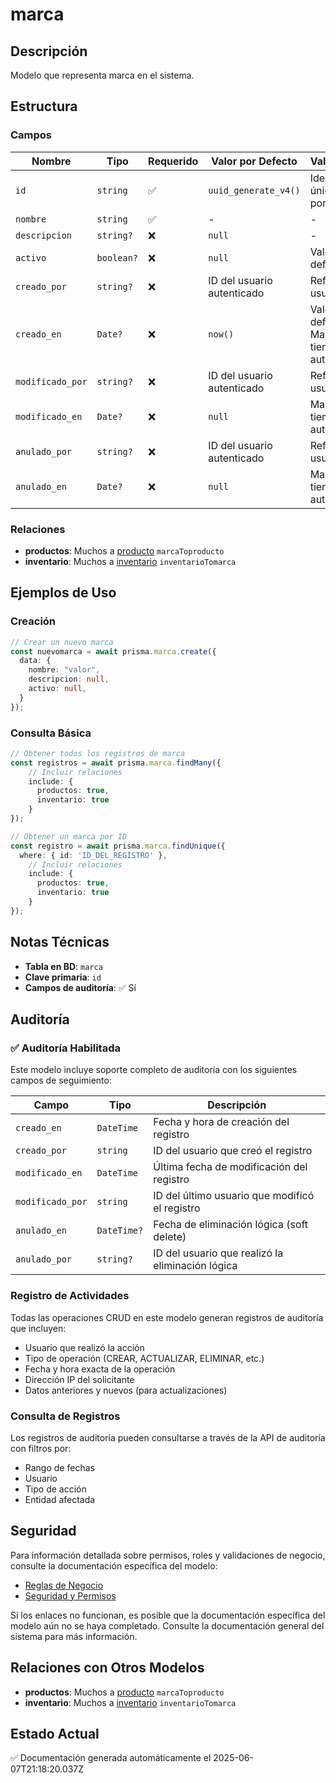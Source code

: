 # marca

## Descripción
Modelo que representa marca en el sistema.

## Estructura

### Campos

| Nombre | Tipo | Requerido | Valor por Defecto | Validaciones | Descripción |
|--------|------|-----------|-------------------|--------------|-------------|
| `id` | `string` | ✅ | `uuid_generate_v4()` | Identificador único, Valor por defecto |  |
| `nombre` | `string` | ✅ | - | - |  |
| `descripcion` | `string?` | ❌ | `null` | - |  |
| `activo` | `boolean?` | ❌ | `null` | Valor por defecto |  |
| `creado_por` | `string?` | ❌ | ID del usuario autenticado | Referencia a usuario |  |
| `creado_en` | `Date?` | ❌ | `now()` | Valor por defecto, Marca de tiempo automática |  |
| `modificado_por` | `string?` | ❌ | ID del usuario autenticado | Referencia a usuario |  |
| `modificado_en` | `Date?` | ❌ | `null` | Marca de tiempo automática |  |
| `anulado_por` | `string?` | ❌ | ID del usuario autenticado | Referencia a usuario |  |
| `anulado_en` | `Date?` | ❌ | `null` | Marca de tiempo automática |  |

### Relaciones

- **productos**: Muchos a [producto](./producto.md) `marcaToproducto`
- **inventario**: Muchos a [inventario](./inventario.md) `inventarioTomarca`

## Ejemplos de Uso

### Creación

```typescript
// Crear un nuevo marca
const nuevomarca = await prisma.marca.create({
  data: {
    nombre: "valor",
    descripcion: null,
    activo: null,
  }
});
```

### Consulta Básica

```typescript
// Obtener todos los registros de marca
const registros = await prisma.marca.findMany({
    // Incluir relaciones
    include: {
      productos: true,
      inventario: true
    }
});

// Obtener un marca por ID
const registro = await prisma.marca.findUnique({
  where: { id: 'ID_DEL_REGISTRO' },
    // Incluir relaciones
    include: {
      productos: true,
      inventario: true
    }
});
```

## Notas Técnicas

- **Tabla en BD**: `marca`
- **Clave primaria**: `id`
- **Campos de auditoría**: ✅ Sí

## Auditoría

### ✅ Auditoría Habilitada

Este modelo incluye soporte completo de auditoría con los siguientes campos de seguimiento:

| Campo | Tipo | Descripción |
|-------|------|-------------|
| `creado_en` | `DateTime` | Fecha y hora de creación del registro |
| `creado_por` | `string` | ID del usuario que creó el registro |
| `modificado_en` | `DateTime` | Última fecha de modificación del registro |
| `modificado_por` | `string` | ID del último usuario que modificó el registro |
| `anulado_en` | `DateTime?` | Fecha de eliminación lógica (soft delete) |
| `anulado_por` | `string?` | ID del usuario que realizó la eliminación lógica |

### Registro de Actividades

Todas las operaciones CRUD en este modelo generan registros de auditoría que incluyen:

- Usuario que realizó la acción
- Tipo de operación (CREAR, ACTUALIZAR, ELIMINAR, etc.)
- Fecha y hora exacta de la operación
- Dirección IP del solicitante
- Datos anteriores y nuevos (para actualizaciones)

### Consulta de Registros

Los registros de auditoría pueden consultarse a través de la API de auditoría con filtros por:

- Rango de fechas
- Usuario
- Tipo de acción
- Entidad afectada

## Seguridad

Para información detallada sobre permisos, roles y validaciones de negocio, consulte la documentación específica del modelo:

- [Reglas de Negocio](./marca/reglas_negocio.md)
- [Seguridad y Permisos](./marca/seguridad.md)

Si los enlaces no funcionan, es posible que la documentación específica del modelo aún no se haya completado. Consulte la documentación general del sistema para más información.

## Relaciones con Otros Modelos

- **productos**: Muchos a [producto](./producto.md) `marcaToproducto`
- **inventario**: Muchos a [inventario](./inventario.md) `inventarioTomarca`

## Estado Actual

✅ Documentación generada automáticamente el 2025-06-07T21:18:20.037Z
